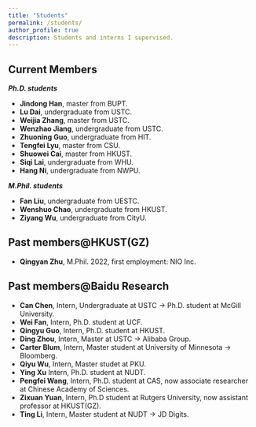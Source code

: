 ```yaml
---
title: "Students"
permalink: /students/
author_profile: true
description: Students and interns I supervised.
---
```


Current Members
---
***Ph.D. students***
* **Jindong Han**, master from BUPT.
* **Lu Dai**, undergraduate from USTC.
* **Weijia Zhang**, master from USTC.
* **Wenzhao Jiang**, undergraduate from USTC.
* **Zhuoning Guo**, undergraduate from HIT.
* **Tengfei Lyu**, master from CSU.
* **Shuowei Cai**, master from HKUST.
* **Siqi Lai**, undergraduate from WHU.
* **Hang Ni**, undergraduate from NWPU.

***M.Phil. students***
* **Fan Liu**, undergraduate from UESTC.
* **Wenshuo Chao**, undergraduate from HKUST.
* **Ziyang Wu**, undergraduate from CityU.

Past members@HKUST(GZ)
---
* **Qingyan Zhu**, M.Phil. 2022, first employment: NIO Inc. 

Past members@Baidu Research
---
* **Can Chen**, Intern, Undergraduate at USTC -> Ph.D. student at McGill University.
* **Wei Fan**, Intern, Ph.D. student at UCF.
* **Qingyu Guo**, Intern, Ph.D. student at HKUST.
* **Ding Zhou**, Intern, Master at USTC -> Alibaba Group.
* **Carter Blum**, Intern, Master student at University of Minnesota -> Bloomberg.
* **Qiyu Wu**, Intern, Master studet at PKU. 
* **Ying Xu** Intern, Ph.D. student at NUDT.
* **Pengfei Wang**, Intern, Ph.D. student at CAS, now associate researcher at Chinese Academy of Sciences.
* **Zixuan Yuan**, Intern, Ph.D student at Rutgers University, now assistant professor at HKUST(GZ).
* **Ting Li**, Intern, Master student at NUDT -> JD Digits.


